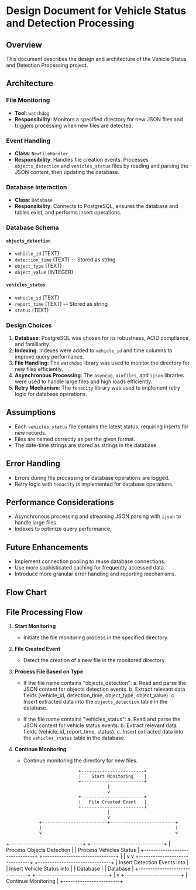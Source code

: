 # Design Document for Vehicle Status and Detection Processing

## Overview
This document describes the design and architecture of the Vehicle Status and Detection Processing project.

## Architecture

### File Monitoring
- **Tool**: `watchdog`
- **Responsibility**: Monitors a specified directory for new JSON files and triggers processing when new files are detected.

### Event Handling
- **Class**: `NewFileHandler`
- **Responsibility**: Handles file creation events. Processes `objects_detection` and `vehicles_status` files by reading and parsing the JSON content, then updating the database.

### Database Interaction
- **Class**: `Database`
- **Responsibility**: Connects to PostgreSQL, ensures the database and tables exist, and performs insert operations.

### Database Schema

#### `objects_detection`
- `vehicle_id` (TEXT)
- `detection_time` (TEXT)  -- Stored as string
- `object_type` (TEXT)
- `object_value` (INTEGER)

#### `vehicles_status`
- `vehicle_id` (TEXT)
- `report_time` (TEXT)  -- Stored as string
- `status` (TEXT)

### Design Choices

1. **Database**: PostgreSQL was chosen for its robustness, ACID compliance, and familiarity.
2. **Indexing**: Indexes were added to `vehicle_id` and time columns to improve query performance.
3. **File Handling**: The `watchdog` library was used to monitor the directory for new files efficiently.
4. **Asynchronous Processing**: The `asyncpg`, `aiofiles`, and `ijson` libraries were used to handle large files and high loads efficiently.
5. **Retry Mechanism**: The `tenacity` library was used to implement retry logic for database operations.

## Assumptions
- Each `vehicles_status` file contains the latest status, requiring inserts for new records.
- Files are named correctly as per the given format.
- The date-time strings are stored as strings in the database.

## Error Handling
- Errors during file processing or database operations are logged.
- Retry logic with `tenacity` is implemented for database operations.

## Performance Considerations
- Asynchronous processing and streaming JSON parsing with `ijson` to handle large files.
- Indexes to optimize query performance.

## Future Enhancements
- Implement connection pooling to reuse database connections.
- Use more sophisticated caching for frequently accessed data.
- Introduce more granular error handling and reporting mechanisms.

## Flow Chart

## File Processing Flow

1. **Start Monitoring**
    - Initiate the file monitoring process in the specified directory.

2. **File Created Event**
    - Detect the creation of a new file in the monitored directory.

3. **Process File Based on Type**
    - If the file name contains "objects_detection":
        a. Read and parse the JSON content for objects detection events.
        b. Extract relevant data fields (vehicle_id, detection_time, object_type, object_value).
        c. Insert extracted data into the `objects_detection` table in the database.

    - If the file name contains "vehicles_status":
        a. Read and parse the JSON content for vehicle status events.
        b. Extract relevant data fields (vehicle_id, report_time, status).
        c. Insert extracted data into the `vehicles_status` table in the database.

4. **Continue Monitoring**
    - Continue monitoring the directory for new files.

                               +------------------------+
                               |    Start Monitoring    |
                               +------------------------+
                                          |
                                          v
                               +------------------------+
                               |   File Created Event   |
                               +------------------------+
                                          |
                                          v
                +-------------------------+-------------------------+
                |                                                   |
                v                                                   v
+-------------------------------+                     +-------------------------------+
|  Process Objects Detection    |                     |  Process Vehicles Status      |
+-------------------------------+                     +-------------------------------+
                |                                                   |
                v                                                   v
+-------------------------------+                     +-------------------------------+
| Insert Detection Events into  |                     | Insert Vehicle Status into    |
| Database                      |                     | Database                      |
+-------------------------------+                     +-------------------------------+
                                          |
                                          v
                               +------------------------+
                               | Continue Monitoring    |
                               +------------------------+


